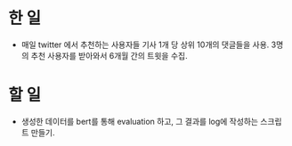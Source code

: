 # 한 일
- 매일 twitter 에서 추천하는 사용자들
기사 1개 당 상위 10개의 댓글들을 사용. 3명의 추천 사용자를 받아와서 6개월 간의 트윗을 수집.

# 할 일
- 생성한 데이터를 bert를 통해 evaluation 하고, 그 결과를 log에 작성하는 스크립트 만들기.


